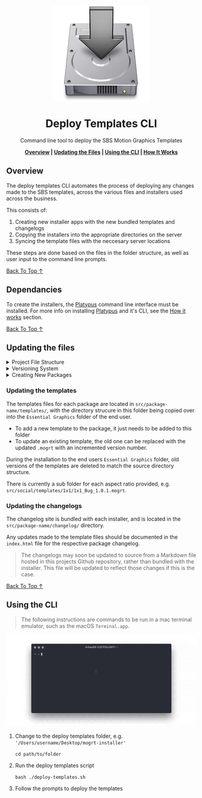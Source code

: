 <!-- Links -->
[Platypus]: https://sveinbjorn.org/platypus
[Platypus Docs]: https://sveinbjorn.org/files/manpages/PlatypusDocumentation.html
[Back To Top ↑]: #overview

<div align="center">

![Installer Icon](docs/static/installer-icon.png)

# Deploy Templates CLI

Command line tool to deploy the SBS Motion Graphics Templates

**[Overview](#overview) | [Updating the Files](#updating-the-files) | [Using the CLI](#using-the-cli) | [How It Works](#how-it-works)**

</div>

## Overview

The deploy templates CLI automates the process of deploying any changes made to the SBS templates, across the various files and installers used across the business.

This consists of:

1. Creating new installer apps with the new bundled templates and changelogs
2. Copying the installers into the appropriate directories on the server
3. Syncing the template files with the neccesary server locations

These steps are done based on the files in the folder structure, as well as user input to the command line prompts.

[Back To Top ↑]

## Dependancies

To create the installers, the [Platypus] command line interface must be installed. For more info on installing [Platypus] and it's CLI, see the [How it works](#how-it-works) section.

[Back To Top ↑]

## Updating the files

<details><summary>Project File Structure</summary>
<p>

The CLI works on assumptions about the file structure of project, and so any changes made to the files must be done within this specific structure.

```files
base-folder
├── deploy-templates.sh
├── dist
│   └── installerName.app
├── LICENSE
├── README.md
├── src
│   ├── template-package-name
│   │   ├── changelog
|   |   |   ├── index.html
|   |   |   └── main.css
│   │   ├── icon.icns
│   │   ├── installer.config
│   │   ├── templates
│   │   |   └── mogrt-files
```

The files that are distrubuted are located in the `src/` folder, with a sub folder for each package, e.g. `src/news` and `src/social`. All the templates and installer properties are contained within each of these package folders.

</p>
</details>

<details><summary>Versioning System</summary>
<p>

The installers, changelog and templates are versioned according to the [Semantic Versioning System](https://semver.org/).

</p>
</details>

<details><summary>Creating New Packages</summary>
<p>

### Creating new packages

The CLI is currently configured to deploy two template packages, **SBS News** and **SBS Social**. A new package may be added by duplicating an existing package, renaming it, and modifying the following files:

- `package-name/changelog/index.html`

    The changelog should be changed to reflect the version history of the new package.

- `package-name/icon.icns`

    The icon file for the installer.

- `package-name/installer.config`

    This contains the package specific configuration for it's installer, and the `folderName` variable in this file should be updated to reflect the folder name of the installed templates, e.g. `SBS Radio`.

- `package-name/templates/`

    The template files for the new package should be placed into this folder.

</p>
</details>

### Updating the templates

The templates files for each package are located in `src/package-name/templates/`, with the directory strucure in this folder being copied over into the `Essential Graphics` folder of the end user.

- To add a new template to the package, it just needs to be added to this folder
- To update an existing template, the old one can be replaced with the updated `.mogrt` with an incremented version number.

During the installation to the end users `Essential Graphics` folder, old versions of the templates are deleted to match the source directory structure.

There is currently a sub folder for each aspect ratio provided, e.g. `src/social/templates/1x1/1x1_Bug_1.0.1.mogrt`.

### Updating the changelogs

The changelog site is bundled with each installer, and is located in the `src/package-name/changelog/` directory.

Any updates made to the template files should be documented in the `index.html` file for the respective package changelog.

> The changelogs may soon be updated to source from a Markdown file hosted in this projects Github repository, rather than bundled with the installer. This file will be updated to reflect those changes if this is the case.

[Back To Top ↑]

## Using the CLI

> The following instructions are commands to be run in a mac terminal emulator, such as the macOS `Terminal.app`.

![CLI Screencast](docs/static/deploy-templates-cli.gif)

1. Change to the deploy templates folder, e.g. `'/Users/username/Desktop/mogrt-installer'`

    ```shell
    cd path/to/folder
    ```

2. Run the deploy templates script

    ```shell
    bash ./deploy-templates.sh
    ```

3. Follow the prompts to deploy the templates